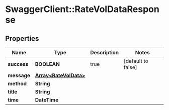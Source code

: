 # SwaggerClient::RateVolDataResponse

## Properties
Name | Type | Description | Notes
------------ | ------------- | ------------- | -------------
**success** | **BOOLEAN** | true | [default to false]
**message** | [**Array&lt;RateVolData&gt;**](RateVolData.md) |  | 
**method** | **String** |  | 
**title** | **String** |  | 
**time** | **DateTime** |  | 


